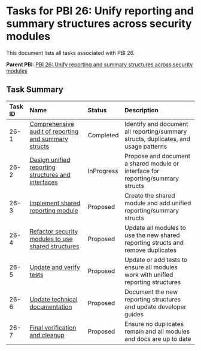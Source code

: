# Tasks for PBI 26: Unify reporting and summary structures across security modules

This document lists all tasks associated with PBI 26.

**Parent PBI**: [PBI 26: Unify reporting and summary structures across security modules](./prd.md)

## Task Summary

| Task ID | Name | Status | Description |
| :------ | :--------------------------------------- | :------- | :--------------------------------- |
| 26-1 | [Comprehensive audit of reporting and summary structs](./26-1.md) | Completed | Identify and document all reporting/summary structs, duplicates, and usage patterns |
| 26-2 | [Design unified reporting structures and interfaces](./26-2.md) | InProgress | Propose and document a shared module or interface for reporting/summary structs |
| 26-3 | [Implement shared reporting module](./26-3.md) | Proposed | Create the shared module and add unified reporting/summary structs |
| 26-4 | [Refactor security modules to use shared structures](./26-4.md) | Proposed | Update all modules to use the new shared reporting structs and remove duplicates |
| 26-5 | [Update and verify tests](./26-5.md) | Proposed | Update or add tests to ensure all modules work with unified reporting structures |
| 26-6 | [Update technical documentation](./26-6.md) | Proposed | Document the new reporting structures and update developer guides |
| 26-7 | [Final verification and cleanup](./26-7.md) | Proposed | Ensure no duplicates remain and all modules and docs are up to date |
